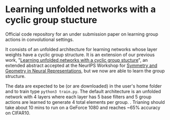 # Learning unfolded networks with a cyclic group stucture
Official code repository for an under submission paper on learning group actions in convolutional settings.

It consists of an unfolded architecture for learning networks whose layer weights have a cyclic group structure. It is an extension of our previous work, "[Learning unfolded networks with a cyclic group stucture](https://manosth.github.io/files/papers/TheodosisBa_UnfoldedCyclical_NeurReps22.pdf)", an extended abstract accepted at the NeurIPS Workshop for [Symmetry and Geometry in Neural Representations](neurreps.org), but we now are able to learn the group structure.

The data are expected to be (or are downloaded) in the user's home folder and to train type `python3 train.py`. The default architecture is an unfolded network with 4 layers where each layer has 5 base filters and 5 group actions are learned to generate 4 total elements per group. . Trianing should take about 10 mins to run on a GeForce 1080 and reaches ~65% accuracy on CIFAR10.
